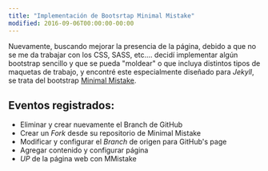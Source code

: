 ```yaml
---
title: "Implementación de Bootsrtap Minimal Mistake"
modified: 2016-09-06T00:00:00-00:00
---
```


Nuevamente, buscando mejorar la presencia de la página, debido a que no se me da trabajar con los CSS, SASS, etc.… decidí implementar algún bootstrap sencillo y que se pueda "moldear" o que incluya distintos tipos de maquetas de trabajo, y encontré este especialmente diseñado para _Jekyll_, se trata del bootstrap [Minimal Mistake](https://mmistakes.github.io/minimal-mistakes/ "Bootstrap MMistake").

## Eventos registrados:

* Eliminar y crear nuevamente el Branch de GitHub
* Crear un _Fork_ desde su repositorio de Minimal Mistake
* Modificar y configurar el _Branch_ de origen para GitHub's page
* Agregar contenido y configurar página
* _UP_ de la página web con MMistake